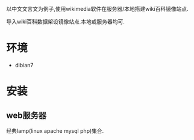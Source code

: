 以中文文言文为例子,使用wikimedia软件在服务器/本地搭建wiki百科镜像站点.

导入wiki百科数据架设镜像站点.本地或服务器均可.

# 环境

* dibian7

# 安装

## web服务器

经典lamp(linux apache mysql php)集合.

